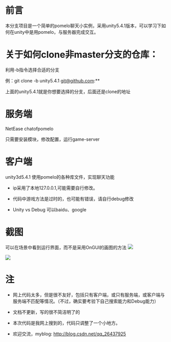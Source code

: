 
前言
===
本分支项目是一个简单的pomelo聊天小实例，采用unity5.4.1版本，可以学习下如何在unity中是用pomelo，与服务器完成交互。

关于如何clone非master分支的仓库：
===
利用-b指令选择合适的分支

例：git clone -b unity5.4.1 git@github.com:**

上面的unity5.4.1就是你想要选择的分支，后面还是clone的地址


服务端
===
NetEase chatofpomelo

只需要安装模块，修改配置，运行game-server


客户端
===
unity3d5.4.1 使用pomelo的各种库文件，实现聊天功能


* ip采用了本地127.0.0.1,可能需要自行修改。

* 代码中游戏方法是过时的，也可能有错误，请自行debug修改

* Unity vs Debug 可以baidu、google


截图
===
可以在场景中看到运行界面，而不是采用OnGUI的画图的方法
![](http://i.imgur.com/856mpvb.png)

![](http://i.imgur.com/FZkFee1.png)


注
===

* 网上代码太多，但是很不友好，包括只有客户端，或只有服务端，或客户端与服务端不匹配等情况。（不过，确实要考验下自己搜索能力和Debug能力）

* 文档不更新，写的很不简洁明了的

* 本次代码是我网上搜到的，代码只调整了一个小地方。

* 欢迎交流，myblog: http://blog.csdn.net/qq_26437925
